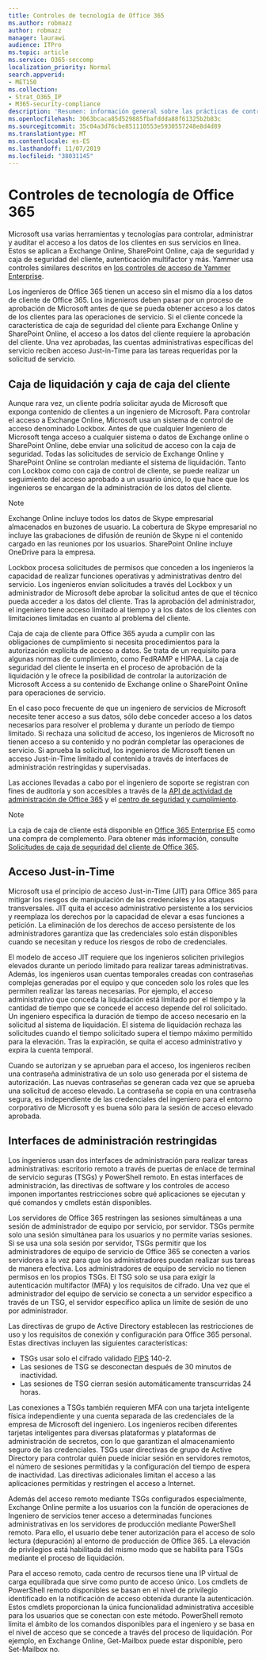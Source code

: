 ```yaml
---
title: Controles de tecnología de Office 365
ms.author: robmazz
author: robmazz
manager: laurawi
audience: ITPro
ms.topic: article
ms.service: O365-seccomp
localization_priority: Normal
search.appverid:
- MET150
ms.collection:
- Strat_O365_IP
- M365-security-compliance
description: 'Resumen: información general sobre las prácticas de control de tecnología de Microsoft para Office 365.'
ms.openlocfilehash: 3063bcaca85d529885fbafddda88f61325b2b83c
ms.sourcegitcommit: 35c04a3d76cbe851110553e5930557248e8d4d89
ms.translationtype: MT
ms.contentlocale: es-ES
ms.lasthandoff: 11/07/2019
ms.locfileid: "38031145"
---
```

# <a name="office-365-technology-controls"></a>Controles de tecnología de Office 365 

Microsoft usa varias herramientas y tecnologías para controlar, administrar y auditar el acceso a los datos de los clientes en sus servicios en línea. Estos se aplican a Exchange Online, SharePoint Online, caja de seguridad y caja de seguridad del cliente, autenticación multifactor y más. Yammer usa controles similares descritos en [los controles de acceso de Yammer Enterprise](office-365-yammer-enterprise-access-controls.md).

Los ingenieros de Office 365 tienen un acceso sin el mismo día a los datos de cliente de Office 365. Los ingenieros deben pasar por un proceso de aprobación de Microsoft antes de que se pueda obtener acceso a los datos de los clientes para las operaciones de servicio. Si el cliente concede la característica de caja de seguridad del cliente para Exchange Online y SharePoint Online, el acceso a los datos del cliente requiere la aprobación del cliente. Una vez aprobadas, las cuentas administrativas específicas del servicio reciben acceso Just-in-Time para las tareas requeridas por la solicitud de servicio.

## <a name="lockbox-and-customer-lockbox"></a>Caja de liquidación y caja de caja del cliente

Aunque rara vez, un cliente podría solicitar ayuda de Microsoft que exponga contenido de clientes a un ingeniero de Microsoft. Para controlar el acceso a Exchange Online, Microsoft usa un sistema de control de acceso denominado Lockbox. Antes de que cualquier Ingeniero de Microsoft tenga acceso a cualquier sistema o datos de Exchange online o SharePoint Online, debe enviar una solicitud de acceso con la caja de seguridad. Todas las solicitudes de servicio de Exchange Online y SharePoint Online se controlan mediante el sistema de liquidación. Tanto con Lockbox como con caja de control de cliente, se puede realizar un seguimiento del acceso aprobado a un usuario único, lo que hace que los ingenieros se encargan de la administración de los datos del cliente.

> [!NOTE]
> Exchange Online incluye todos los datos de Skype empresarial almacenados en buzones de usuario. La cobertura de Skype empresarial no incluye las grabaciones de difusión de reunión de Skype ni el contenido cargado en las reuniones por los usuarios. SharePoint Online incluye OneDrive para la empresa.

Lockbox procesa solicitudes de permisos que conceden a los ingenieros la capacidad de realizar funciones operativas y administrativas dentro del servicio. Los ingenieros envían solicitudes a través del Lockbox y un administrador de Microsoft debe aprobar la solicitud antes de que el técnico pueda acceder a los datos del cliente. Tras la aprobación del administrador, el ingeniero tiene acceso limitado al tiempo y a los datos de los clientes con limitaciones limitadas en cuanto al problema del cliente.

Caja de caja de cliente para Office 365 ayuda a cumplir con las obligaciones de cumplimiento si necesita procedimientos para la autorización explícita de acceso a datos. Se trata de un requisito para algunas normas de cumplimiento, como FedRAMP e HIPAA. La caja de seguridad del cliente le inserta en el proceso de aprobación de la liquidación y le ofrece la posibilidad de controlar la autorización de Microsoft Access a su contenido de Exchange online o SharePoint Online para operaciones de servicio.

En el caso poco frecuente de que un ingeniero de servicios de Microsoft necesite tener acceso a sus datos, sólo debe conceder acceso a los datos necesarios para resolver el problema y durante un período de tiempo limitado. Si rechaza una solicitud de acceso, los ingenieros de Microsoft no tienen acceso a su contenido y no podrán completar las operaciones de servicio. Si aprueba la solicitud, los ingenieros de Microsoft tienen un acceso Just-in-Time limitado al contenido a través de interfaces de administración restringidas y supervisadas.

Las acciones llevadas a cabo por el ingeniero de soporte se registran con fines de auditoría y son accesibles a través de la [API de actividad de administración de Office 365](https://msdn.microsoft.com/library/office/dn707383.aspx) y el [centro de seguridad y cumplimiento](https://protection.office.com/).

>[!NOTE]
> La caja de caja de cliente está disponible en [Office 365 Enterprise E5](https://products.office.com/business/office-365-enterprise-e5-business-software) como una compra de complemento. Para obtener más información, consulte [Solicitudes de caja de seguridad del cliente de Office 365](https://support.office.com/article/Office-365-Customer-Lockbox-Requests-36f9cdd1-e64c-421b-a7e4-4a54d16440a2).

## <a name="just-in-time-access"></a>Acceso Just-in-Time

Microsoft usa el principio de acceso Just-in-Time (JIT) para Office 365 para mitigar los riesgos de manipulación de las credenciales y los ataques transversales. JIT quita el acceso administrativo persistente a los servicios y reemplaza los derechos por la capacidad de elevar a esas funciones a petición. La eliminación de los derechos de acceso persistente de los administradores garantiza que las credenciales solo están disponibles cuando se necesitan y reduce los riesgos de robo de credenciales.

El modelo de acceso JIT requiere que los ingenieros soliciten privilegios elevados durante un período limitado para realizar tareas administrativas. Además, los ingenieros usan cuentas temporales creadas con contraseñas complejas generadas por el equipo y que conceden solo los roles que les permiten realizar las tareas necesarias. Por ejemplo, el acceso administrativo que conceda la liquidación está limitado por el tiempo y la cantidad de tiempo que se concede el acceso depende del rol solicitado. Un ingeniero especifica la duración de tiempo de acceso necesario en la solicitud al sistema de liquidación. El sistema de liquidación rechaza las solicitudes cuando el tiempo solicitado supera el tiempo máximo permitido para la elevación. Tras la expiración, se quita el acceso administrativo y expira la cuenta temporal.

Cuando se autorizan y se aprueban para el acceso, los ingenieros reciben una contraseña administrativa de un solo uso generada por el sistema de autorización. Las nuevas contraseñas se generan cada vez que se aprueba una solicitud de acceso elevado. La contraseña se copia en una contraseña segura, es independiente de las credenciales del ingeniero para el entorno corporativo de Microsoft y es buena sólo para la sesión de acceso elevado aprobada.

## <a name="constrained-management-interfaces"></a>Interfaces de administración restringidas

Los ingenieros usan dos interfaces de administración para realizar tareas administrativas: escritorio remoto a través de puertas de enlace de terminal de servicio seguras (TSGs) y PowerShell remoto. En estas interfaces de administración, las directivas de software y los controles de acceso imponen importantes restricciones sobre qué aplicaciones se ejecutan y qué comandos y cmdlets están disponibles.

Los servidores de Office 365 restringen las sesiones simultáneas a una sesión de administrador de equipo por servicio, por servidor. TSGs permite solo una sesión simultánea para los usuarios y no permite varias sesiones. Si se usa una sola sesión por servidor, TSGs permitir que los administradores de equipo de servicio de Office 365 se conecten a varios servidores a la vez para que los administradores puedan realizar sus tareas de manera efectiva. Los administradores de equipo de servicio no tienen permisos en los propios TSGs. El TSG solo se usa para exigir la autenticación multifactor (MFA) y los requisitos de cifrado. Una vez que el administrador del equipo de servicio se conecta a un servidor específico a través de un TSG, el servidor específico aplica un límite de sesión de uno por administrador.

Las directivas de grupo de Active Directory establecen las restricciones de uso y los requisitos de conexión y configuración para Office 365 personal. Estas directivas incluyen las siguientes características:

- TSGs usar solo el cifrado validado [FIPS](https://www.microsoft.com/TrustCenter/Compliance/FIPS) 140-2.
- Las sesiones de TSG se desconectan después de 30 minutos de inactividad.
- Las sesiones de TSG cierran sesión automáticamente transcurridas 24 horas.

Las conexiones a TSGs también requieren MFA con una tarjeta inteligente física independiente y una cuenta separada de las credenciales de la empresa de Microsoft del ingeniero. Los ingenieros reciben diferentes tarjetas inteligentes para diversas plataformas y plataformas de administración de secretos, con lo que garantizan el almacenamiento seguro de las credenciales. TSGs usar directivas de grupo de Active Directory para controlar quién puede iniciar sesión en servidores remotos, el número de sesiones permitidas y la configuración del tiempo de espera de inactividad. Las directivas adicionales limitan el acceso a las aplicaciones permitidas y restringen el acceso a Internet.

Además del acceso remoto mediante TSGs configurados especialmente, Exchange Online permite a los usuarios con la función de operaciones de Ingeniero de servicios tener acceso a determinadas funciones administrativas en los servidores de producción mediante PowerShell remoto. Para ello, el usuario debe tener autorización para el acceso de solo lectura (depuración) al entorno de producción de Office 365. La elevación de privilegios está habilitada del mismo modo que se habilita para TSGs mediante el proceso de liquidación.

Para el acceso remoto, cada centro de recursos tiene una IP virtual de carga equilibrada que sirve como punto de acceso único. Los cmdlets de PowerShell remoto disponibles se basan en el nivel de privilegio identificado en la notificación de acceso obtenida durante la autenticación. Estos cmdlets proporcionan la única funcionalidad administrativa accesible para los usuarios que se conectan con este método. PowerShell remoto limita el ámbito de los comandos disponibles para el ingeniero y se basa en el nivel de acceso que se concede a través del proceso de liquidación. Por ejemplo, en Exchange Online, Get-Mailbox puede estar disponible, pero Set-Mailbox no.

